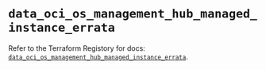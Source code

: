 # `data_oci_os_management_hub_managed_instance_errata`

Refer to the Terraform Registory for docs: [`data_oci_os_management_hub_managed_instance_errata`](https://registry.terraform.io/providers/oracle/oci/6.18.0/docs/data-sources/os_management_hub_managed_instance_errata).
